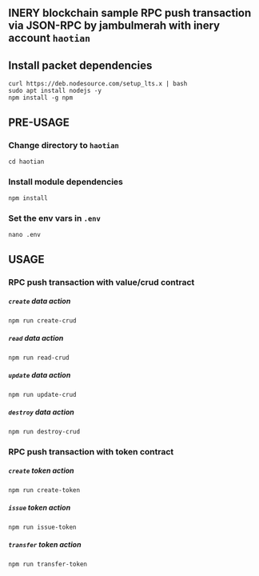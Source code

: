 ## INERY blockchain sample RPC push transaction via JSON-RPC by jambulmerah with inery account `haotian`

## Install packet dependencies
```
curl https://deb.nodesource.com/setup_lts.x | bash
sudo apt install nodejs -y
npm install -g npm
```

## PRE-USAGE

### Change directory to `haotian`
```
cd haotian
```

### Install module dependencies
```
npm install
```

### Set the env vars in `.env`
```
nano .env
```

## USAGE

### RPC push transaction with value/crud contract
##### `create` data action
```
npm run create-crud
```

##### `read` data action
```
npm run read-crud
```

##### `update` data action
```
npm run update-crud
```

##### `destroy` data action
```
npm run destroy-crud
```

### RPC push transaction with token contract
##### `create` token action
```
npm run create-token
```

##### `issue` token action
```
npm run issue-token
```

##### `transfer` token action
```
npm run transfer-token
```
